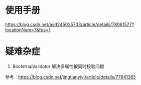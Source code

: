 # 使用手册



https://blog.csdn.net/asd245025733/article/details/78061577?locationNum=7&fps=1



# 疑难杂症

1.  BootstrapValidator 解决多属性被同时校验问题 

 参考：https://blog.csdn.net/jingtianyiyi/article/details/77841365



